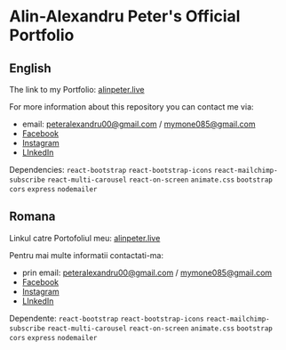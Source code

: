 # Alin-Alexandru Peter's Official Portfolio
## English
The link to my Portfolio:
 [alinpeter.live](https://alinpeter.live)

For more information about this repository you can contact me via:
* email: peteralexandru00@gmail.com / mymone085@gmail.com
* [Facebook][1]
* [Instagram][2]
* [LInkedIn][3]

Dependencies: `react-bootstrap` `react-bootstrap-icons` `react-mailchimp-subscribe` `react-multi-carousel` `react-on-screen` `animate.css` `bootstrap` `cors` `express` `nodemailer` 


## Romana
Linkul catre Portofoliul meu:
 [alinpeter.live](https://alinpeter.live)
 
Pentru mai multe informatii contactati-ma:
* prin email: peteralexandru00@gmail.com / mymone085@gmail.com
* [Facebook][1]
* [Instagram][2]
* [LInkedIn][3]

Dependente: `react-bootstrap` `react-bootstrap-icons` `react-mailchimp-subscribe` `react-multi-carousel` `react-on-screen` `animate.css` `bootstrap` `cors` `express` `nodemailer` 

[1]: https://facebook.com/alin.alex.peter
[2]: https://www.instagram.com/peter_aa18/
[3]: https://linkedin.com/in/alin-alexandru-peter-3b1b93232/
